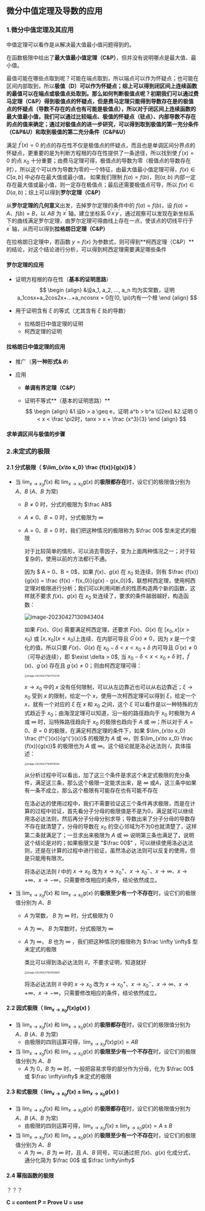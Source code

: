 ## 微分中值定理及导数的应用

### 1.微分中值定理及其应用

中值定理可以看作是从解决最大值最小值问题得到的。

在函数极限中给出了**最大值最小值定理（C&P）**，但并没有说明哪点是最大值、最小值。

最值可能在哪些点取到呢？可能在端点取到，所以端点可以作为怀疑点；也可能在区间内部取到，所以**极值（D）**可以作为怀疑点；综上可以得到闭区间上连续函数的最值可以在端点或极值点处取到。那么如何判断极值点呢？初期我们可以通过**费马定理（C&P）**得到极值点的怀疑点，但是费马定理只能得到导数存在是的极值点的怀疑点（导数不存在的点也有可能是极值点），所以对于闭区间上连续函数的最大值最小值，我们可以通过比较端点、极值的怀疑点（驻点）、内部导数不存在的点的值来确定；通过对极值点的进一步研究，可以得到**取到极值的第一充分条件（C&P&U）**和**取到极值的第二充分条件（C&P&U）**

满足 $f^{'}(x) = 0$ 的点的存在性不仅是极值点的怀疑点，而且也是单调区间分界点的怀疑点，更重要的是为判断方程根的存在性提供了一条途径，所以找到使 $f^{'}(x) = 0$ 的点 $x_0$ 十分重要；由费马定理可得，极值点的导数为零（极值点的导数存在时），所以这个可以作为导数为零的一个特征，由最大值最小值定理可得，$f(x)\in C[a,b]$ 中必存在最大值或最小值， 如果我们限制 $f(a) = f(b)$，则$(a, b)$ 内部一定存在最大值或最小值，则一定存在极值点；最后还需要极值点可导，所以 $f(x)\in D(a, b)$；综上可以得到**罗尔定理（C&P）**

从**罗尔定理的几何意义**出发，去掉罗尔定理的条件中的 $f(a) = f(b)$，设 $f(a) = A$、$f(b) = B$，以 $AB$ 为 $x^{'}$ 轴，建立坐标系 $0^{'}x^{'}y^{'}$，通过观察可以发现在新坐标系下的曲线满足罗尔定理，由罗尔定理可得曲线上存在一点，使该点的切线平行于 $x^{'}$ 轴，从而可以得到**拉格朗日定理（C&P）**

在拉格朗日定理中，若函数 $y = f(x)$ 为参数式，则可得到**柯西定理（C&P）**的结论，对这个结论进行分析，可以得到柯西定理需要满足哪些条件



#### 罗尔定理的应用

- 证明方程根的存在性（**基本的证明思路**）
  $$
  \begin {align}
  &设a_1, a_2, ..., a_n 均为实常数，证明a_1cosx+a_2cos2x+...+a_ncosnx = 0在(0, \pi)内有一个根
  \end {align}
  $$

- 用于证明含有 $\xi$ 的等式（尤其含有 $\xi$ 处的导数）

  - 拉格朗日中值定理的证明
  - 柯西定理的证明



#### 拉格朗日中值定理的应用

- 推广（**另一种形式& $\theta$**）

- 应用

  - **单调有界定理（C&P）**

  - 证明不等式**（基本的证明思路）**
    $$
    \begin {align}
    &1.设b > a \geq e，证明	a^b > b^a \\[2ex]
    &2.证明 0 < x < \frac \pi2时，tanx > x + \frac {x^3}{3}
    \end {align}
    $$



#### 求单调区间与极值的步骤



### 2.未定式的极限

#### 2.1 分式极限（ $\lim_{x\to x_0} \frac {f(x)}{g(x)}$ ）

- 当 $\lim_{x\to x_0} f(x)$ 和 $\lim_{x\to x_0}g(x)$ 的**极限都存在**时，设它们的极限值分别为 $A、B$ ($A、B$ 为常)

  - $B \neq 0$ 时，分式的极限为 $\frac AB$

  - $A \neq 0、B = 0$ 时，分式极限为 $\infty$

  - $A = 0、B = 0$ 时，我们把这种情况的极限称为 $\frac 00$ 型未定式的极限

    对于比较简单的情形，可以消去零因子，变为上面两种情况之一；对于较复杂的，使用以前的方法都行不通。

    因为 $ A = 0、B = 0$，如果 $f(x)、g(x)$ 在 $x_0$ 处连续，则有 $\frac {f(x)}{g(x)} = \frac {f(x) - f(x_0)}{g(x) - g(x_0)}$，联想柯西定理，使用柯西定理对极限进行分析；我们可以利用间断点的性质构造两个新的函数，这样就不要求 $f(x)、g(x)$ 在 $x_0$ 处连续了，要求的条件越弱越好，构造函数：

    ![image-20230427130943404](C:\Users\ndream\AppData\Roaming\Typora\typora-user-images\image-20230427130943404.png)

    如果 $F(x)、G(x)$ 需要满足柯西定理，还要求 $F(x)、G(x)$ 在 $[x_0, x](x>x_0)$ 或 $[x, x_0](x<x_0)$上连续、在内部可导且 $G^{'}(x) \neq 0$，因为 $x$ 是一个变化的值，所以只要 $F(x)、G(x)$ 在 $x_0 - \delta < x < x_0 + \delta$ 内可导且 $G^{'}(x) \neq 0$（可导必连续），即 $\exist \delta > 0$, 当 $x_0 - \delta < x < x_0 + \delta$ 时，$f^{'}(x)、g^{'}(x)$ 存在且 $g^{'}(x) \neq 0$；则由柯西定理可得：

    <img src="C:\Users\ndream\AppData\Roaming\Typora\typora-user-images\image-20230427162753278.png" alt="image-20230427162753278" style="zoom:45%;" />

    $x\to x_0$ 中的 $x$ 没有任何限制，可以从左边靠近也可以从右边靠近；$\xi\to x_0$ 受到 $x$ 的限制，给定一个 $x$，使用一次柯西定理可以得到 $\xi$，给定一个 $x$，就有一个对应的 $\xi$ 在 $x$ 和 $x_0$ 之间，这个 $\xi$ 可以看作是以一种特殊的方式趋近于 $x_0$；由海涅定理可以知道，沿一般的路径趋向于 $x_0$ 时极限为 $A$ 或 $\infty$ 时，沿特殊路径趋向于 $x_0$ 的极限也趋向于 $A$ 或 $\infty$；所以对于 $A = 0、B = 0$ 的极限，在满足柯西定理的条件下，如果 $\lim_{x\to x_0} \frac {f^{'}(x)}{g^{'}(x)}$ 的极限为 $A$ 或 $\infty$，则 $\lim_{x\to x_0} \frac {f(x)}{g(x)}$ 的极限也为 $A$ 或 $\infty$。这个结论就是洛必达法则 $I$，具体描述：

    <img src="C:\Users\ndream\AppData\Roaming\Typora\typora-user-images\image-20230427164015026.png" alt="image-20230427164015026" style="zoom:45%;" />

    从分析过程中可以看出，加了这三个条件是求这个未定式极限的充分条件，满足这三条，那么这个极限一定能求出来，是 $\infty$ 或$A$，这三条中如果有一条不成立，那么这个极限有可能存在也有可能不存在

    在洛必达的使用过程中，我们不需要验证这三个条件再求极限，而是在计算的过程中验证，首先看分子分母的极限值是不是为0，满足就可以继续用洛必达法则，然后再分子分母分别求导；导数出来了分子分母的导数存不存在就清楚了，分母的导数在 $x_0$ 的空心邻域为不为0也就清楚了，这样第二条就满足了；一旦求出来极限为 $A$ 或 $\infty$ 说明第三条也满足了，说明这个结论是对的；如果极限又是 "$\frac 00$" ，可以继续使用洛必达法则，还是在计算的过程中进行验证，虽然洛必达法则可以反复的使用，但是只能用有限次。

    将洛必达法则 $I$ 中的 $x\to x_0$ 改为 $x\to x_0^+、x\to x_0^-、x \to \infty、x\to +\infty、 x\to -\infty$，只需要修改相应的条件，结论依然成立。

- 当 $\lim_{x\to x_0} f(x)$ 和 $\lim_{x\to x_0}g(x)$ 的**极限至少有一个不存在**时，设它们的极限值分别为 $A、B$

  - $A$ 为常数， $B$ 为 $\infty$ 时，分式极限为 $0$

  - $A$ 为 $\infty$， $B$ 为常数时，分式极限为 $\infty$

  - $A$ 为 $\infty$， $B$ 也为 $\infty$ ，我们把这种情况的极限称为 $\frac \infty \infty$ 型未定式的极限

    类比可以得到洛必达法则 $II$，不要求证明，知道就好

    <img src="C:\Users\ndream\AppData\Roaming\Typora\typora-user-images\image-20230427165950665.png" alt="image-20230427165950665" style="zoom:45%;" />

    将洛必达法则 $II$ 中的 $x\to x_0$ 改为 $x\to x_0^+、x\to x_0^-、x \to \infty、x\to +\infty、 x\to -\infty$，只需要修改相应的条件，结论依然成立。



#### 2.2 因式极限（ $\lim_{x\to x_0} f(x)g(x)$ )

- 当 $\lim_{x\to x_0} f(x)$ 和 $\lim_{x\to x_0}g(x)$ 的**极限都存在**时，设它们的极限值分别为 $A、B$ ($A、B$ 为常)
  - 由极限的四则运算可得，$\lim_{x\to x_0} f(x)g(x) = AB$
- 当 $\lim_{x\to x_0} f(x)$ 和 $\lim_{x\to x_0}g(x)$ 的**极限至少有一个不存在**时，设它们的极限值分别为 $A、B$
  - $A$ 为 $0$，$B$ 为 $\infty$ 时，一般把容易求导的部分作为分母，化为 $\frac 00$ 或 $\frac \infty\infty$ 未定式的极限



#### 2.3 和式极限（ $\lim_{x\to x_0}f(x) \pm \lim_{x\to x_0} g(x)$ )

- 当 $\lim_{x\to x_0} f(x)$ 和 $\lim_{x\to x_0}g(x)$ 的**极限都存在**时，设它们的极限值分别为 $A、B$ ($A、B$ 为常)
  - 由极限的四则运算可得，$\lim_{x\to x_0}f(x) \pm \lim_{x\to x_0}g(x) = A \pm B$
- 当 $\lim_{x\to x_0} f(x)$ 和 $\lim_{x\to x_0}g(x)$ 的**极限至少有一个不存在**时，设它们的极限值分别为 $A、B$
  - $A$ 为 $\infty$，$B$ 为 $\infty$ 时，且 $A$、$B$ 同号，可以通过把 $f(x)$、$g(x)$ 化成分式，通分化简为 $\frac 00$ 或 $\frac \infty\infty$



#### 2.4 幂指函数的极限

？？？







**C = content P = Prove U = use**
